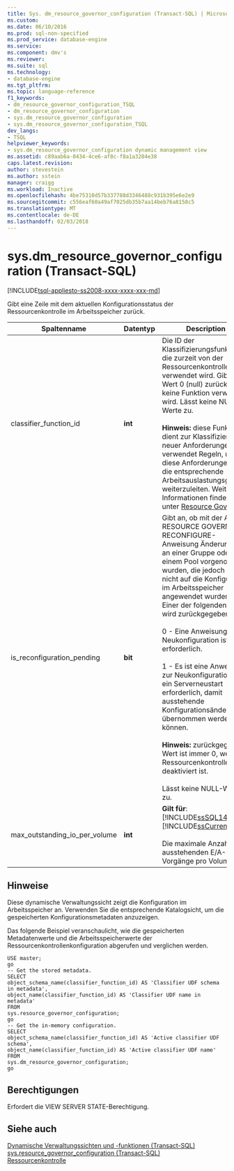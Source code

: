 ```yaml
---
title: Sys. dm_resource_governor_configuration (Transact-SQL) | Microsoft Docs
ms.custom: 
ms.date: 06/10/2016
ms.prod: sql-non-specified
ms.prod_service: database-engine
ms.service: 
ms.component: dmv's
ms.reviewer: 
ms.suite: sql
ms.technology:
- database-engine
ms.tgt_pltfrm: 
ms.topic: language-reference
f1_keywords:
- dm_resource_governor_configuration_TSQL
- dm_resource_governor_configuration
- sys.dm_resource_governor_configuration
- sys.dm_resource_governor_configuration_TSQL
dev_langs:
- TSQL
helpviewer_keywords:
- sys.dm_resource_governor_configuration dynamic management view
ms.assetid: c89aab6a-0434-4ce6-af8c-f8a1a3284e38
caps.latest.revision: 
author: stevestein
ms.author: sstein
manager: craigg
ms.workload: Inactive
ms.openlocfilehash: 4be75310d57b337788d3346488c931b395e6e2e9
ms.sourcegitcommit: c556eaf60a49af7025db35b7aa14beb76a8158c5
ms.translationtype: MT
ms.contentlocale: de-DE
ms.lasthandoff: 02/03/2018
---
```

# <a name="sysdmresourcegovernorconfiguration-transact-sql"></a>sys.dm_resource_governor_configuration (Transact-SQL)
[!INCLUDE[tsql-appliesto-ss2008-xxxx-xxxx-xxx-md](../../includes/tsql-appliesto-ss2008-xxxx-xxxx-xxx-md.md)]

  Gibt eine Zeile mit dem aktuellen Konfigurationsstatus der Ressourcenkontrolle im Arbeitsspeicher zurück.  
  

|Spaltenname|Datentyp|Description|  
|-----------------|---------------|-----------------|  
|classifier_function_id|**int**|Die ID der Klassifizierungsfunktion, die zurzeit von der Ressourcenkontrolle verwendet wird. Gibt den Wert 0 (null) zurück, wenn keine Funktion verwendet wird. Lässt keine NULL-Werte zu.<br /><br /> **Hinweis:** diese Funktion dient zur Klassifizierung neuer Anforderungen und verwendet Regeln, um diese Anforderungen an die entsprechende Arbeitsauslastungsgruppe weiterzuleiten. Weitere Informationen finden Sie unter [Resource Governor](../../relational-databases/resource-governor/resource-governor.md).|  
|is_reconfiguration_pending|**bit**|Gibt an, ob mit der ALTER RESOURCE GOVERNOR RECONFIGURE-Anweisung Änderungen an einer Gruppe oder einem Pool vorgenommen wurden, die jedoch noch nicht auf die Konfiguration im Arbeitsspeicher angewendet wurden. Einer der folgenden Werte wird zurückgegeben:<br /><br /> 0 - Eine Anweisung zur Neukonfiguration ist nicht erforderlich.<br /><br /> 1 - Es ist eine Anweisung zur Neukonfiguration oder ein Serverneustart erforderlich, damit ausstehende Konfigurationsänderungen übernommen werden können.<br /><br /> **Hinweis:** zurückgegebene Wert ist immer 0, wenn die Ressourcenkontrolle deaktiviert ist.<br /><br /> Lässt keine NULL-Werte zu.|  
|max_outstanding_io_per_volume|**int**|**Gilt für**: [!INCLUDE[ssSQL14](../../includes/sssql14-md.md)] bis [!INCLUDE[ssCurrent](../../includes/sscurrent-md.md)].<br /><br /> Die maximale Anzahl der ausstehenden E/A-Vorgänge pro Volume.|  
  
## <a name="remarks"></a>Hinweise  
 Diese dynamische Verwaltungssicht zeigt die Konfiguration im Arbeitsspeicher an. Verwenden Sie die entsprechende Katalogsicht, um die gespeicherten Konfigurationsmetadaten anzuzeigen.  
  
 Das folgende Beispiel veranschaulicht, wie die gespeicherten Metadatenwerte und die Arbeitsspeicherwerte der Ressourcenkontrollenkonfiguration abgerufen und verglichen werden.  
  
```  
USE master;  
go  
-- Get the stored metadata.  
SELECT   
object_schema_name(classifier_function_id) AS 'Classifier UDF schema in metadata',   
object_name(classifier_function_id) AS 'Classifier UDF name in metadata'  
FROM   
sys.resource_governor_configuration;  
go  
-- Get the in-memory configuration.  
SELECT   
object_schema_name(classifier_function_id) AS 'Active classifier UDF schema',   
object_name(classifier_function_id) AS 'Active classifier UDF name'  
FROM   
sys.dm_resource_governor_configuration;  
go  
```  
  
## <a name="permissions"></a>Berechtigungen  
 Erfordert die VIEW SERVER STATE-Berechtigung.  
  
## <a name="see-also"></a>Siehe auch  
 [Dynamische Verwaltungssichten und -funktionen &#40;Transact-SQL&#41;](~/relational-databases/system-dynamic-management-views/system-dynamic-management-views.md)   
 [sys.resource_governor_configuration &#40;Transact-SQL&#41;](../../relational-databases/system-catalog-views/sys-resource-governor-configuration-transact-sql.md)   
 [Ressourcenkontrolle](../../relational-databases/resource-governor/resource-governor.md)  
  
  

